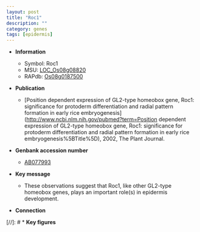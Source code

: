 ```yaml
---
layout: post
title: "Roc1"
description: ""
category: genes
tags: [epidermis]
---
```


* **Information**  
    + Symbol: Roc1  
    + MSU: [LOC_Os08g08820](http://rice.uga.edu/cgi-bin/ORF_infopage.cgi?orf=LOC_Os08g08820)  
    + RAPdb: [Os08g0187500](http://rapdb.dna.affrc.go.jp/viewer/gbrowse_details/irgsp1?name=Os08g0187500)  

* **Publication**  
    + [Position dependent expression of GL2-type homeobox gene, Roc1: significance for protoderm differentiation and radial pattern formation in early rice embryogenesis](http://www.ncbi.nlm.nih.gov/pubmed?term=Position dependent expression of GL2-type homeobox gene, Roc1: significance for protoderm differentiation and radial pattern formation in early rice embryogenesis%5BTitle%5D), 2002, The Plant Journal.

* **Genbank accession number**  
    + [AB077993](http://www.ncbi.nlm.nih.gov/nuccore/AB077993)

* **Key message**  
    + These observations suggest that Roc1, like other GL2-type homeobox genes, plays an important role(s) in epidermis development.

* **Connection**  

[//]: # * **Key figures**  


